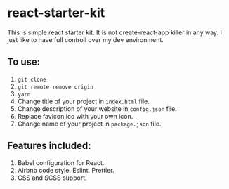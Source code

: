 # react-starter-kit

This is simple react starter kit. It is not create-react-app killer in any way. I just like to have full controll over my dev environment.

## To use:

1. `git clone`
2. `git remote remove origin`
3. `yarn`
4. Change title of your project in `index.html` file.
5. Change description of your website in `config.json` file.
6. Replace favicon.ico with your own icon.
7. Change name of your project in `package.json` file.

## Features included:

1. Babel configuration for React.
2. Airbnb code style. Eslint. Prettier.
3. CSS and SCSS support.
